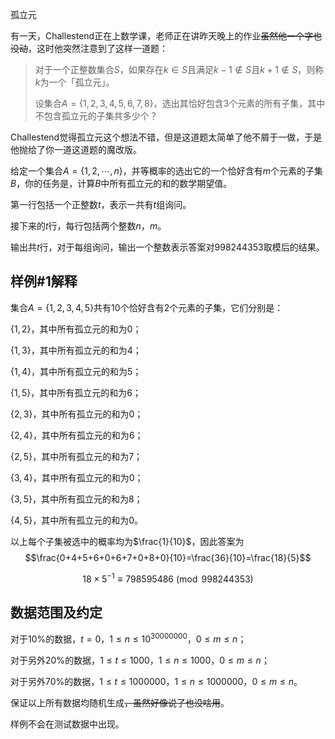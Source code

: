 孤立元



有一天，$\text{Challestend}$正在上数学课，老师正在讲昨天晚上的作业~~虽然他一个字也没动~~，这时他突然注意到了这样一道题：

> 对于一个正整数集合$S$，如果存在$k\in S$且满足$k-1\notin S$且$k+1\notin S$，则称$k$为一个「孤立元」。
> 
> 设集合$A=\lbrace 1,2,3,4,5,6,7,8\rbrace$，选出其恰好包含$3$个元素的所有子集，其中不包含孤立元的子集共多少个？

$\text{Challestend}$觉得孤立元这个想法不错，但是这道题太简单了他不屑于一做，于是他抛给了你一道这道题的魔改版。



给定一个集合$A=\{1,2,\cdots,n\}$，并等概率的选出它的一个恰好含有$m$个元素的子集$B$，你的任务是，计算$B$中所有孤立元的和的数学期望值。



第一行包括一个正整数$t$，表示一共有$t$组询问。

接下来的$t$行，每行包括两个整数$n$，$m$。



输出共$t$行，对于每组询问，输出一个整数表示答案对$998244353$取模后的结果。



## 样例#$1$解释

集合$A=\{1,2,3,4,5\}$共有$10$个恰好含有$2$个元素的子集，它们分别是：

$\{1,2\}$，其中所有孤立元的和为$0$；

$\{1,3\}$，其中所有孤立元的和为$4$；

$\{1,4\}$，其中所有孤立元的和为$5$；

$\{1,5\}$，其中所有孤立元的和为$6$；

$\{2,3\}$，其中所有孤立元的和为$0$；

$\{2,4\}$，其中所有孤立元的和为$6$；

$\{2,5\}$，其中所有孤立元的和为$7$；

$\{3,4\}$，其中所有孤立元的和为$0$；

$\{3,5\}$，其中所有孤立元的和为$8$；

$\{4,5\}$，其中所有孤立元的和为$0$。

以上每个子集被选中的概率均为$\frac{1}{10}$，因此答案为
$$\frac{0+4+5+6+0+6+7+0+8+0}{10}=\frac{36}{10}=\frac{18}{5}$$

$$18\times 5^{-1}\equiv 798595486\pmod{998244353}$$

## 数据范围及约定

对于$10\%$的数据，$t=0$，$1\leqslant n\leqslant 10^{30000000}$，$0\leqslant m\leqslant n$；

对于另外$20\%$的数据，$1\leqslant t\leqslant 1000$，$1\leqslant n\leqslant 1000$，$0\leqslant m\leqslant n$；

对于另外$70\%$的数据，$1\leqslant t\leqslant 1000000$，$1\leqslant n\leqslant 1000000$，$0\leqslant m\leqslant n$。

保证以上所有数据均随机生成~~，虽然好像说了也没啥用~~。

样例不会在测试数据中出现。
